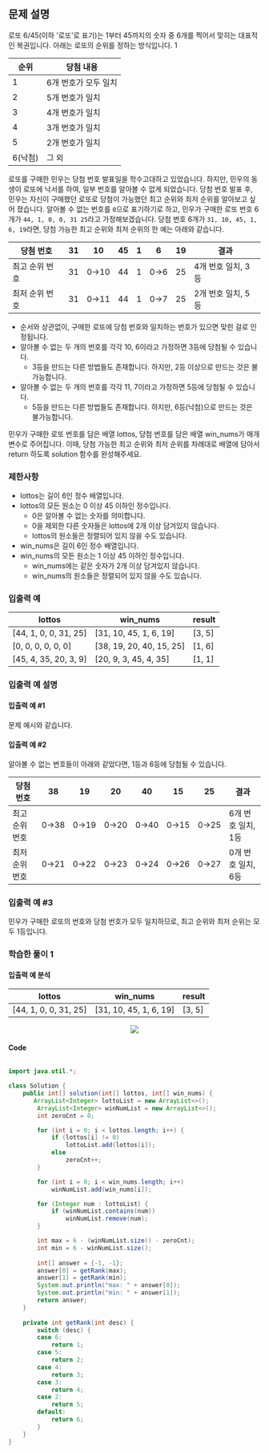 ## 문제 설명
로또 6/45(이하 '로또'로 표기)는 1부터 45까지의 숫자 중 6개를 찍어서 맞히는 대표적인 복권입니다. 아래는 로또의 순위를 정하는 방식입니다. 1

|순위|	당첨 내용|
|--|--|
|1	|6개 번호가 모두 일치|
|2	|5개 번호가 일치|
|3	|4개 번호가 일치|
|4	|3개 번호가 일치|
|5	|2개 번호가 일치|
|6(낙첨)|	그 외|

로또를 구매한 민우는 당첨 번호 발표일을 학수고대하고 있었습니다. 
하지만, 민우의 동생이 로또에 낙서를 하여, 일부 번호를 알아볼 수 없게 되었습니다. 
당첨 번호 발표 후, 민우는 자신이 구매했던 로또로 당첨이 가능했던 최고 순위와 최저 순위를 알아보고 싶어 졌습니다.
알아볼 수 없는 번호를 ``0``으로 표기하기로 하고, 민우가 구매한 로또 번호 6개가 ``44, 1, 0, 0, 31 25``라고 가정해보겠습니다. 
당첨 번호 6개가 ``31, 10, 45, 1, 6, 19``라면, 당첨 가능한 최고 순위와 최저 순위의 한 예는 아래와 같습니다.

|당첨 번호|	31	|10|	45|	1|	6	|19|	결과|
|--|--|--|--|--|--|--|--|
|최고 순위 번호|	31|	0→10|	44|	1	|0→6|	25|	4개 번호 일치, 3등|
|최저 순위 번호|	31|	0→11|	44|	1	|0→7|	25|	2개 번호 일치, 5등|

 - 순서와 상관없이, 구매한 로또에 당첨 번호와 일치하는 번호가 있으면 맞힌 걸로 인정됩니다.
 - 알아볼 수 없는 두 개의 번호를 각각 10, 6이라고 가정하면 3등에 당첨될 수 있습니다.
     - 3등을 만드는 다른 방법들도 존재합니다. 하지만, 2등 이상으로 만드는 것은 불가능합니다.
 - 알아볼 수 없는 두 개의 번호를 각각 11, 7이라고 가정하면 5등에 당첨될 수 있습니다.
     - 5등을 만드는 다른 방법들도 존재합니다. 하지만, 6등(낙첨)으로 만드는 것은 불가능합니다.

민우가 구매한 로또 번호를 담은 배열 lottos, 당첨 번호를 담은 배열 win_nums가 매개변수로 주어집니다. 
이때, 당첨 가능한 최고 순위와 최저 순위를 차례대로 배열에 담아서 return 하도록 solution 함수를 완성해주세요.

### 제한사항
- lottos는 길이 6인 정수 배열입니다.
- lottos의 모든 원소는 0 이상 45 이하인 정수입니다.
    - 0은 알아볼 수 없는 숫자를 의미합니다.
    - 0을 제외한 다른 숫자들은 lottos에 2개 이상 담겨있지 않습니다.
    - lottos의 원소들은 정렬되어 있지 않을 수도 있습니다.
 - win_nums은 길이 6인 정수 배열입니다.
 - win_nums의 모든 원소는 1 이상 45 이하인 정수입니다.
    - win_nums에는 같은 숫자가 2개 이상 담겨있지 않습니다.
    - win_nums의 원소들은 정렬되어 있지 않을 수도 있습니다.
    
### 입출력 예
|lottos|win_nums|	result|
|--|--|--|
|[44, 1, 0, 0, 31, 25]|	[31, 10, 45, 1, 6, 19]|	[3, 5]|
|[0, 0, 0, 0, 0, 0]	|[38, 19, 20, 40, 15, 25]	|[1, 6]|
|[45, 4, 35, 20, 3, 9]|	[20, 9, 3, 45, 4, 35]	|[1, 1]|

### 입출력 예 설명
#### 입출력 예 #1
문제 예시와 같습니다.

#### 입출력 예 #2
알아볼 수 없는 번호들이 아래와 같았다면, 1등과 6등에 당첨될 수 있습니다.

|당첨 번호|	38	|19|	20|	40|	15|	25|	결과|
|--|--|--|--|--|--|--|--|
|최고 순위 번호|	0→38|	0→19|	0→20|	0→40| 0→15|	0→25|	6개 번호 일치, 1등|
|최저 순위 번호|	0→21|	0→22|	0→23|	0→24|	0→26|	0→27|	0개 번호 일치, 6등|

### 입출력 예 #3
민우가 구매한 로또의 번호와 당첨 번호가 모두 일치하므로, 최고 순위와 최저 순위는 모두 1등입니다.

### 학습한 풀이 1
#### 입출력 예 분석
|lottos|win_nums|	result|
|--|--|--|
|[44, 1, 0, 0, 31, 25]|	[31, 10, 45, 1, 6, 19]|	[3, 5]|

<p align="center">
 <img src="https://user-images.githubusercontent.com/40654227/161512995-2970e2fd-57b7-46c2-b708-55f8d23ff401.jpg">
</p>

#### Code
``` java

import java.util.*;

class Solution {
    public int[] solution(int[] lottos, int[] win_nums) {
       ArrayList<Integer> lottoList = new ArrayList<>();
		ArrayList<Integer> winNumList = new ArrayList<>();
		int zeroCnt = 0;

		for (int i = 0; i < lottos.length; i++) {
			if (lottos[i] != 0)
				lottoList.add(lottos[i]);
			else
				zeroCnt++;
		}

		for (int i = 0; i < win_nums.length; i++)
			winNumList.add(win_nums[i]);

		for (Integer num : lottoList) {
			if (winNumList.contains(num))
				winNumList.remove(num);
		}

		int max = 6 - (winNumList.size() - zeroCnt);
		int min = 6 - winNumList.size();
		
		int[] answer = {-1, -1};
		answer[0] = getRank(max);
		answer[1] = getRank(min);
		System.out.println("max: " + answer[0]);
		System.out.println("min: " + answer[1]);
		return answer;
    }
    
    private int getRank(int desc) {
		switch (desc) {
		case 6:
			return 1;
		case 5:
			return 2;
		case 4:
			return 3;
		case 3:
			return 4;
		case 2:
			return 5;
		default:
			return 6;
		}
    }
}
```

